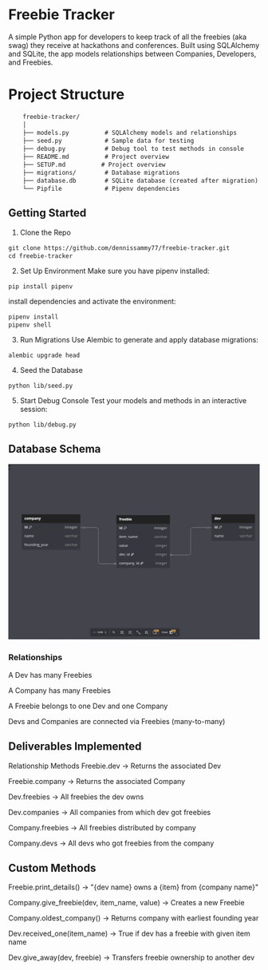 # Freebie Tracker
A simple Python app for developers to keep track of all the freebies (aka swag) they receive at hackathons and conferences. Built using SQLAlchemy and SQLite, the app models relationships between Companies, Developers, and Freebies.

# Project Structure
```
    freebie-tracker/
    │
    ├── models.py          # SQLAlchemy models and relationships
    ├── seed.py            # Sample data for testing
    ├── debug.py           # Debug tool to test methods in console
    ├── README.md          # Project overview
    ├── SETUP.md          # Project overview
    ├── migrations/        # Database migrations
    ├── database.db        # SQLite database (created after migration)
    └── Pipfile            # Pipenv dependencies
```

## Getting Started
1. Clone the Repo
```
git clone https://github.com/dennissammy77/freebie-tracker.git
cd freebie-tracker
```
2. Set Up Environment
Make sure you have pipenv installed:
```
pip install pipenv
```
install dependencies and activate the environment:
```
pipenv install
pipenv shell
```
3. Run Migrations
Use Alembic to generate and apply database migrations:
```
alembic upgrade head
```
4. Seed the Database
```
python lib/seed.py
```
5. Start Debug Console
Test your models and methods in an interactive session:
```
python lib/debug.py
```

## Database Schema
![alt text](image.png)

### Relationships
A Dev has many Freebies

A Company has many Freebies

A Freebie belongs to one Dev and one Company

Devs and Companies are connected via Freebies (many-to-many)

## Deliverables Implemented
Relationship Methods
Freebie.dev → Returns the associated Dev

Freebie.company → Returns the associated Company

Dev.freebies → All freebies the dev owns

Dev.companies → All companies from which dev got freebies

Company.freebies → All freebies distributed by company

Company.devs → All devs who got freebies from the company

## Custom Methods
Freebie.print_details() → "{dev name} owns a {item} from {company name}"

Company.give_freebie(dev, item_name, value) → Creates a new Freebie

Company.oldest_company() → Returns company with earliest founding year

Dev.received_one(item_name) → True if dev has a freebie with given item name

Dev.give_away(dev, freebie) → Transfers freebie ownership to another dev

